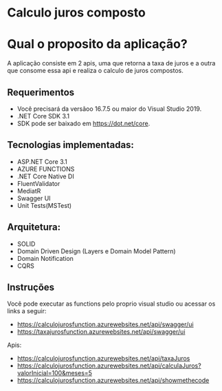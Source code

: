 # Calculo juros composto

Qual o proposito da aplicação?
=====================
A aplicação consiste em 2 apis, uma que retorna a taxa de juros e a outra que consome essa api e realiza o calculo de juros compostos.

## Requerimentos

- Você precisará da versãoo 16.7.5 ou maior do Visual Studio 2019.
- .NET Core SDK 3.1
- SDK pode ser baixado em https://dot.net/core.

## Tecnologias implementadas:

- ASP.NET Core 3.1
- AZURE FUNCTIONS
- .NET Core Native DI
- FluentValidator
- MediatR
- Swagger UI
- Unit Tests(MSTest)

## Arquitetura:

- SOLID
- Domain Driven Design (Layers e Domain Model Pattern)
- Domain Notification
- CQRS

## Instruções

Você pode executar as functions pelo proprio visual studio ou acessar os links a seguir:

- https://calculojurosfunction.azurewebsites.net/api/swagger/ui
- https://taxajurosfunction.azurewebsites.net/api/swagger/ui

Apis:

- https://calculojurosfunction.azurewebsites.net/api/taxaJuros
- https://calculojurosfunction.azurewebsites.net/api/calculaJuros?valorInicial=100&meses=5
- https://calculojurosfunction.azurewebsites.net/api/showmethecode
